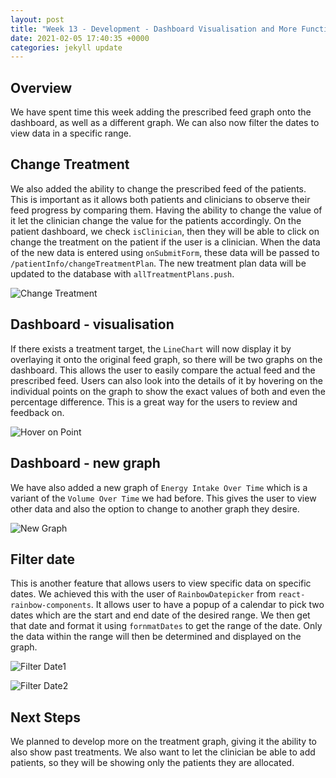 ```yaml
---
layout: post
title: "Week 13 - Development - Dashboard Visualisation and More Functionalities "
date: 2021-02-05 17:40:35 +0000
categories: jekyll update
---
```


## Overview 

We have spent time this week adding the prescribed feed graph onto the dashboard, as well as a different graph. We can also now filter the dates to view data in a specific range.

## Change Treatment

We also added the ability to change the prescribed feed of the patients. This is important as it allows both patients and clinicians to observe their feed progress by comparing them. Having the ability to change the value of it let the clinician change the value for the patients accordingly. On the patient dashboard, we check `isClinician`, then they will be able to click on change the treatment on the patient if the user is a clinician. When the data of the new data is entered using `onSubmitForm`, these data will be passed to `/patientInfo/changeTreatmentPlan`. The new treatment plan data will be updated to the database with `allTreatmentPlans.push`.

![Change Treatment](/Dev-Blog/assets/week13/change_treat.png)


## Dashboard - visualisation

If there exists a treatment target, the `LineChart` will now display it by overlaying it onto the original feed graph, so there will be two graphs on the dashboard. This allows the user to easily compare the actual feed and the prescribed feed. Users can also look into the details of it by hovering on the individual points on the graph to show the exact values of both and even the percentage difference. This is a great way for the users to review and feedback on.

![Hover on Point](/Dev-Blog/assets/week13/hover_point.png)


## Dashboard - new graph

We have also added a new graph of `Energy Intake Over Time` which is a variant of the `Volume Over Time` we had before. This gives the user to view other data and also the option to change to another graph they desire.

![New Graph](/Dev-Blog/assets/week13/new_graph.png)

## Filter date

This is another feature that allows users to view specific data on specific dates. We achieved this with the user of `RainbowDatepicker` from `react-rainbow-components`. It allows user to have a popup of a calendar to pick two dates which are the start and end date of the desired range. We then get that date and format it using `fornmatDates` to get the range of the date. Only the data within the range will then be determined and displayed on the graph.

![Filter Date1](/Dev-Blog/assets/week13/date.png)

![Filter Date2](/Dev-Blog/assets/week13/date2.png)


## Next Steps

We planned to develop more on the treatment graph, giving it the ability to also show past treatments. We also want to let the clinician be able to add patients, so they will be showing only the patients they are allocated.
